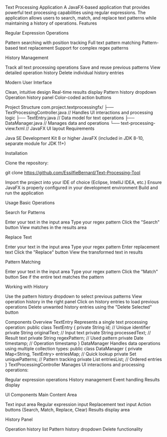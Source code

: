 Text Processing Application
A JavaFX-based application that provides powerful text processing capabilities using regular expressions. The application allows users to search, match, and replace text patterns while maintaining a history of operations.
Features

Regular Expression Operations

Pattern searching with position tracking
Full text pattern matching
Pattern-based text replacement
Support for complex regex patterns


History Management

Track all text processing operations
Save and reuse previous patterns
View detailed operation history
Delete individual history entries


Modern User Interface

Clean, intuitive design
Real-time results display
Pattern history dropdown
Operation history panel
Color-coded action buttons



Project Structure
com.project.textprocessingfx/
├── TextProcessingController.java  // Handles UI interactions and processing logic
├── TextEntry.java                 // Data model for text operations
├── DataManager.java              // Manages data and operations
└── text-processing-view.fxml     // JavaFX UI layout
Requirements

Java SE Development Kit 8 or higher
JavaFX (included in JDK 8-10, separate module for JDK 11+)

Installation

Clone the repository:

git clone https://github.com/EssilfieBernard/Text-Processing-Tool

Import the project into your IDE of choice (Eclipse, IntelliJ IDEA, etc.)
Ensure JavaFX is properly configured in your development environment
Build and run the application

Usage
Basic Operations

Search for Patterns

Enter your text in the input area
Type your regex pattern
Click the "Search" button
View matches in the results area


Replace Text

Enter your text in the input area
Type your regex pattern
Enter replacement text
Click the "Replace" button
View the transformed text in results


Pattern Matching

Enter your text in the input area
Type your regex pattern
Click the "Match" button
See if the entire text matches the pattern



Working with History

Use the pattern history dropdown to select previous patterns
View operation history in the right panel
Click on history entries to load previous operations
Delete unwanted history entries using the "Delete Selected" button

Components Overview
TextEntry
Represents a single text processing operation:
public class TextEntry {
private String id;                  // Unique identifier
private String originalText;        // Input text
private String processedText;       // Result text
private String regexPattern;        // Used pattern
private Date timestamp;            // Operation timestamp
}
DataManager
Handles data operations using multiple collection types:
public class DataManager {
private Map<String, TextEntry> entriesMap;     // Quick lookup
private Set<String> uniquePatterns;            // Pattern tracking
private List<TextEntry> entriesList;           // Ordered entries
}
TextProcessingController
Manages UI interactions and processing operations:

Regular expression operations
History management
Event handling
Results display

UI Components
Main Content Area

Text input area
Regular expression input
Replacement text input
Action buttons (Search, Match, Replace, Clear)
Results display area

History Panel

Operation history list
Pattern history dropdown
Delete functionality